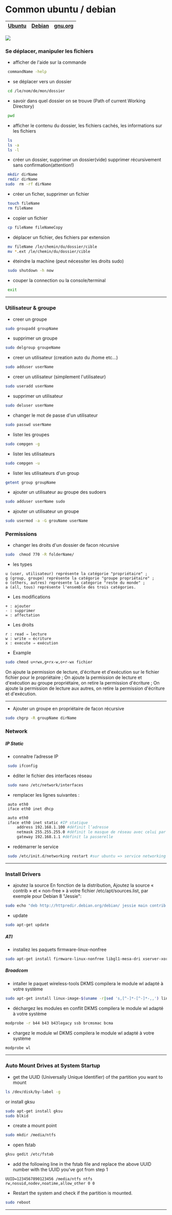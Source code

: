 # **Common ubuntu / debian**

| [Ubuntu](https://doc.ubuntu-fr.org/) | [Debian](https://www.debian.org/doc/index.fr.html) | [gnu.org](https://www.gnu.org/software/bash/manual/) |
| :---: | :---: | :---: |

![](../logos/Bash-v1-128x128.png)

### Se déplacer, manipuler les fichiers

+ afficher de l'aide sur la commande
```bash
 commandName -help
```

+ se déplacer vers un dossier
```bash
 cd /le/nom/de/mon/dossier
```

+ savoir dans quel dossier on se trouve (Path of current Working Directory)
```bash
 pwd
```

+ afficher le contenu du dossier, les fichiers cachés, les informations sur les fichiers
```bash
 ls
 ls -a
 ls -l
```

+ créer un dossier, supprimer un dossier(vide) supprimer récursivement sans confirmation(attention!)
```bash
 mkdir dirName
 rmdir dirName
sudo  rm -rf dirName
```

+ créer un ficher, supprimer un fichier
```bash
 touch fileName
 rm fileName
```

+ copier un fichier
```bash
 cp fileName fileNameCopy
```

+ déplacer un fichier, des fichiers par extension
```bash
 mv fileName /le/chemin/du/dossier/cible
 mv *.ext /le/chemin/du/dossier/cible
```

+ éteindre la machine (peut nécessiter les droits sudo)
```bash
 sudo shutdown -h now
```

+ couper la connection ou la console/terminal
```bash
 exit
```
***

### Utilisateur & groupe

+ creer un groupe
```bash
sudo groupadd groupName
```

+ supprimer un groupe
```bash
sudo delgroup groupeName
```

+ creer un utilisateur (creation auto du /home etc...)
```bash
sudo adduser userName
```
+ creer un utilisateur (simplement l'utilisateur)
```bash
sudo useradd userName
```

+ supprimer un utilisateur
```bash
sudo deluser userName
```

+ changer le mot de passe d'un utilisateur
```bash
sudo passwd userName
```

+ lister les groupes
```bash
sudo compgen -g
```

+ lister les utilisateurs
```bash
sudo compgen -u
```

+ lister les utilisateurs d'un group
```bash
getent group groupName
```

+ ajouter un utilisateur au groupe des sudoers
```bash
sudo adduser userName sudo
```

+ ajouter un utilisateur un groupe
```bash
sudo usermod -a -G grouName userName
```

### Permissions

+ changer les droits d'un dossier de facon récursive
```bash
sudo  chmod 770 -R folderName/
```

+ les types
```plain text
u (user, utilisateur) représente la catégorie "propriétaire" ;
g (group, groupe) représente la catégorie "groupe propriétaire" ;
o (others, autres) représente la catégorie "reste du monde" ;
a (all, tous) représente l'ensemble des trois catégories.
```

+ Les modifications
```plain text
+ : ajouter
- : supprimer
= : affectation
```

+ Les droits
```plain text
r : read ⇒ lecture
w : write ⇒ écriture
x : execute ⇒ exécution
```

+ Example
```sh
sudo chmod u+rwx,g+rx-w,o+r-wx fichier
```
On ajoute la permission de lecture, d'écriture et d'exécution sur le fichier fichier pour le propriétaire ;
On ajoute la permission de lecture et d'exécution au groupe propriétaire, on retire la permission d'écriture ;
On ajoute la permission de lecture aux autres, on retire la permission d'écriture et d'exécution.
***

+ Ajouter un groupe en propriétaire de facon récursive
```sh
sudo chgrp -R groupName dirName
```

### Network

##### IP Static
+ connaitre l’adresse IP
```bash
 sudo ifconfig
```

+ éditer le fichier des interfaces réseau
```bash
 sudo nano /etc/network/interfaces
```

+ remplacer les lignes suivantes :
```plain text
 auto eth0
 iface eth0 inet dhcp
```
```sh
 auto eth0
 iface eth0 inet static #IP statique
     address 192.168.1.100 #définit l’adresse
     netmask 255.255.255.0 #définit le masque de réseau avec celui par défaut
     gateway 192.168.1.1 #définit la passerelle
```

+ redémarrer le service
```bash
 sudo /etc/init.d/networking restart #sur ubuntu => service networking restart
```
***


### Install Drivers

+ ajoutez la source
En fonction de la distribution, Ajoutez la source « contrib » et « non-free » à votre fichier /etc/apt/sources.list, par exemple pour Debian 8 "Jessie":
```bash
sudo echo "deb http://httpredir.debian.org/debian/ jessie main contrib non-free" > /etc/apt/sources.list.d/dotdeb.list
```

+ update
```bash
sudo apt-get update
```

##### ATI

+ installez les paquets firmware-linux-nonfree
```bash
sudo apt-get install firmware-linux-nonfree libgl1-mesa-dri xserver-xorg-video-ati
```

##### Broadcom

+ intaller le paquet wireless-tools
DKMS compilera le module wl adapté à votre système
```bash
sudo apt-get install linux-image-$(uname -r|sed 's,[^-]*-[^-]*-,,') linux-headers-$(uname -r|sed 's,[^-]*-[^-]*-,,') broadcom-sta-dkms
```

+ déchargez les modules en conflit
DKMS compilera le module wl adapté à votre système
```bash
modprobe -r b44 b43 b43legacy ssb brcmsmac bcma
```

+ chargez le module wl
DKMS compilera le module wl adapté à votre système
```bash
modprobe wl
```
***

### Auto Mount Drives at System Startup

+ get the UUID (Universally Unique Identifier) of the partition you want to mount
```bash
ls /dev/disk/by-label -g
```
or
install gksu
```bash
sudo apt-get install gksu
sudo blkid
```

+ create a mount point
```bash
sudo mkdir /media/ntfs
```

+ open fstab
```bash
gksu gedit /etc/fstab
```

+ add the following line in the fstab file and replace the above UUID number with the UUID you've got from step 1
```plain text
UUID=1234567890123456 /media/ntfs ntfs rw,nosuid,nodev,noatime,allow_other 0 0
```

+ Restart the system and check if the partition is mounted.
```bash
sudo reboot
```
***

